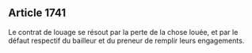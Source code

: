 Article 1741
----
Le contrat de louage se résout par la perte de la chose louée, et par le défaut
respectif du bailleur et du preneur de remplir leurs engagements.
